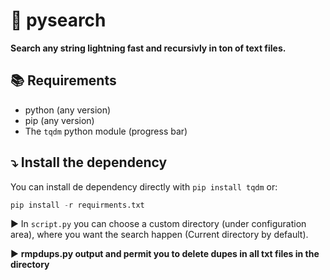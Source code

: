 # 🔎 pysearch

**Search any string lightning fast and recursivly in ton of text files.**

## 📚 Requirements

- python (any version)
- pip (any version)
- The `tqdm` python module (progress bar)

## ⤵️ Install the dependency

You can install de dependency directly with `pip install tqdm` or:

```python
pip install -r requirments.txt
```

▶️ In `script.py` you can choose a custom directory (under configuration area), where you want the search happen (Current directory by default).

▶️ **rmpdups.py output and permit you to delete dupes in all txt files in the directory**
